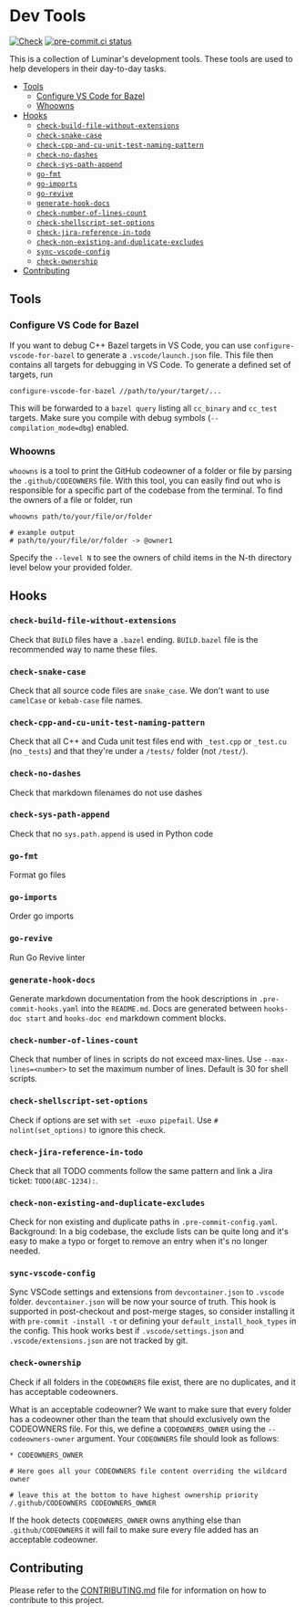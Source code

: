 # Dev Tools

[![Check](https://github.com/luminartech/dev-tools/actions/workflows/check.yaml/badge.svg)](https://github.com/luminartech/dev-tools/actions/workflows/check.yaml)
[![pre-commit.ci status](https://results.pre-commit.ci/badge/github/luminartech/dev-tools/master.svg)](https://results.pre-commit.ci/latest/github/luminartech/dev-tools/master)

This is a collection of Luminar's development tools.
These tools are used to help developers in their day-to-day tasks.

<!-- mdformat-toc start --slug=github --no-anchors --maxlevel=6 --minlevel=2 -->

- [Tools](#tools)
  - [Configure VS Code for Bazel](#configure-vs-code-for-bazel)
  - [Whoowns](#whoowns)
- [Hooks](#hooks)
  - [`check-build-file-without-extensions`](#check-build-file-without-extensions)
  - [`check-snake-case`](#check-snake-case)
  - [`check-cpp-and-cu-unit-test-naming-pattern`](#check-cpp-and-cu-unit-test-naming-pattern)
  - [`check-no-dashes`](#check-no-dashes)
  - [`check-sys-path-append`](#check-sys-path-append)
  - [`go-fmt`](#go-fmt)
  - [`go-imports`](#go-imports)
  - [`go-revive`](#go-revive)
  - [`generate-hook-docs`](#generate-hook-docs)
  - [`check-number-of-lines-count`](#check-number-of-lines-count)
  - [`check-shellscript-set-options`](#check-shellscript-set-options)
  - [`check-jira-reference-in-todo`](#check-jira-reference-in-todo)
  - [`check-non-existing-and-duplicate-excludes`](#check-non-existing-and-duplicate-excludes)
  - [`sync-vscode-config`](#sync-vscode-config)
  - [`check-ownership`](#check-ownership)
- [Contributing](#contributing)

<!-- mdformat-toc end -->

## Tools

### Configure VS Code for Bazel

If you want to debug C++ Bazel targets in VS Code, you can use `configure-vscode-for-bazel` to generate a `.vscode/launch.json` file.
This file then contains all targets for debugging in VS Code.
To generate a defined set of targets, run

```shell
configure-vscode-for-bazel //path/to/your/target/...
```

This will be forwarded to a `bazel query` listing all `cc_binary` and `cc_test` targets.
Make sure you compile with debug symbols (`--compilation_mode=dbg`) enabled.

### Whoowns

`whoowns` is a tool to print the GitHub codeowner of a folder or file by parsing the `.github/CODEOWNERS` file.
With this tool, you can easily find out who is responsible for a specific part of the codebase from the terminal.
To find the owners of a file or folder, run

```shell
whoowns path/to/your/file/or/folder

# example output
# path/to/your/file/or/folder -> @owner1
```

Specify the `--level N` to see the owners of child items in the N-th directory level below your provided folder.

## Hooks

<!-- hooks-doc start -->

### `check-build-file-without-extensions`

Check that `BUILD` files have a `.bazel` ending. `BUILD.bazel` file is the recommended way to name these files.

### `check-snake-case`

Check that all source code files are `snake_case`. We don't want to use `camelCase` or `kebab-case` file names.

### `check-cpp-and-cu-unit-test-naming-pattern`

Check that all C++ and Cuda unit test files end with `_test.cpp` or `_test.cu` (no `_tests`)
and that they're under a `/tests/` folder (not `/test/`).

### `check-no-dashes`

Check that markdown filenames do not use dashes

### `check-sys-path-append`

Check that no `sys.path.append` is used in Python code

### `go-fmt`

Format go files

### `go-imports`

Order go imports

### `go-revive`

Run Go Revive linter

### `generate-hook-docs`

Generate markdown documentation from the hook descriptions in `.pre-commit-hooks.yaml` into the `README.md`. Docs are generated between `hooks-doc start` and `hooks-doc end` markdown comment blocks.

### `check-number-of-lines-count`

Check that number of lines in scripts do not exceed max-lines. Use `--max-lines=<number>` to set the maximum number of lines. Default is 30 for shell scripts.

### `check-shellscript-set-options`

Check if options are set with `set -euxo pipefail`. Use `# nolint(set_options)` to ignore this check.

### `check-jira-reference-in-todo`

Check that all TODO comments follow the same pattern and link a Jira ticket: `TODO(ABC-1234):`.

### `check-non-existing-and-duplicate-excludes`

Check for non existing and duplicate paths in `.pre-commit-config.yaml`. Background: In a big codebase, the exclude lists can be quite long and it's easy to make a typo or forget to remove an entry when it's no longer needed.

### `sync-vscode-config`

Sync VSCode settings and extensions from `devcontainer.json` to `.vscode` folder. `devcontainer.json` will be now your source of truth. This hook is supported in post-checkout and post-merge stages, so consider installing it with `pre-commit -install -t` or defining your `default_install_hook_types` in the config. This hook works best if `.vscode/settings.json` and `.vscode/extensions.json` are not tracked by git.

### `check-ownership`

Check if all folders in the `CODEOWNERS` file exist, there are no duplicates, and it has acceptable codeowners.

What is an acceptable codeowner? We want to make sure that every folder has a codeowner other than the team that should exclusively own the CODEOWNERS file.
For this, we define a `CODEOWNERS_OWNER` using the `--codeowners-owner` argument. Your `CODEOWNERS` file should look as follows:

```shell
* CODEOWNERS_OWNER

# Here goes all your CODEOWNERS file content overriding the wildcard owner

# leave this at the bottom to have highest ownership priority
/.github/CODEOWNERS CODEOWNERS_OWNER
```

If the hook detects `CODEOWNERS_OWNER` owns anything else than `.github/CODEOWNERS` it will fail to make sure every file added has an acceptable codeowner.

<!-- hooks-doc end -->

## Contributing

Please refer to the [CONTRIBUTING.md](CONTRIBUTING.md) file for information on how to contribute to this project.
